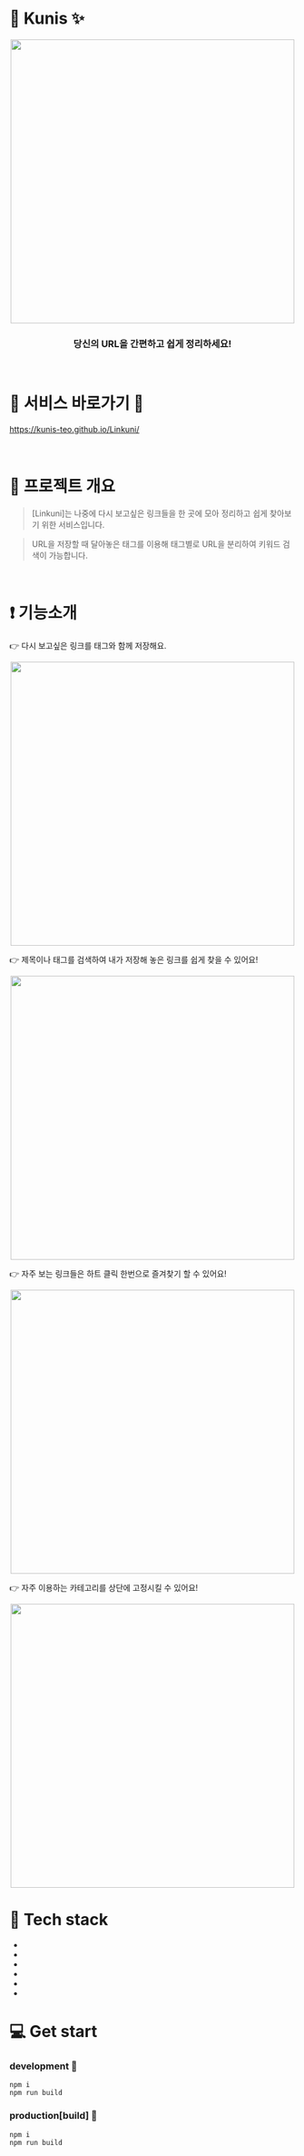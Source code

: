# :paperclip: Kunis :sparkles:

<p align="center" width="500px"><img src="https://user-images.githubusercontent.com/100752008/187191290-ad33b746-803d-4db7-aadb-cb204eea5017.png" width="500px"><p>

### <p align="center">당신의 URL을 간편하고 쉽게 정리하세요!<p>

<br>

# :sparkling_heart: 서비스 바로가기 :sparkling_heart:

https://kunis-teo.github.io/Linkuni/

<br>

# :dizzy: 프로젝트 개요

> [Linkuni]는 나중에 다시 보고싶은 링크들을 한 곳에 모아 정리하고 쉽게 찾아보기 위한 서비스입니다.

> URL을 저장할 때 달아놓은 태그를 이용해 태그별로 URL을 분리하여 키워드 검색이 가능합니다.

<br/>

# :exclamation: 기능소개

:point_right: 다시 보고싶은 링크를 태그와 함께 저장해요.

<p align="center"><img src="" width="500px"></p>

:point_right: 제목이나 태그를 검색하여 내가 저장해 놓은 링크를 쉽게 찾을 수 있어요!

<p align="center"><img src="" width="500px"></p>

:point_right: 자주 보는 링크들은 하트 클릭 한번으로 즐겨찾기 할 수 있어요!

<p align="center"><img src="" width="500px"></p>

:point_right: 자주 이용하는 카테고리를 상단에 고정시킬 수 있어요!

<p align="center"><img src="" width="500px"></p>

# :balloon: Tech stack

-
-
-
-
-
-

# :computer: Get start

### development :electric_plug:

```
npm i
npm run build
```

### production[build] :electric_plug:

```
npm i
npm run build
```
